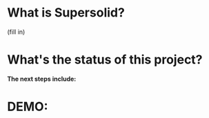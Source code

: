 # What is Supersolid?
(fill in)

# What's the status of this project?


**The next steps include:**


# DEMO:
